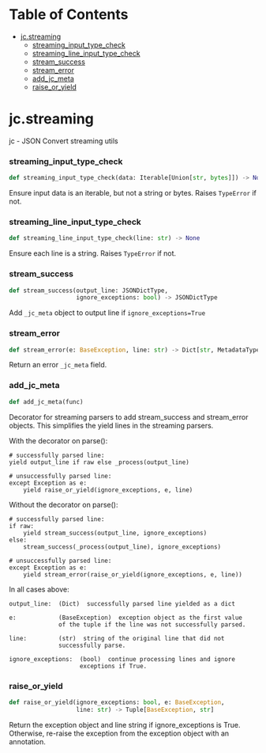 # Table of Contents

* [jc.streaming](#jc.streaming)
  * [streaming\_input\_type\_check](#jc.streaming.streaming_input_type_check)
  * [streaming\_line\_input\_type\_check](#jc.streaming.streaming_line_input_type_check)
  * [stream\_success](#jc.streaming.stream_success)
  * [stream\_error](#jc.streaming.stream_error)
  * [add\_jc\_meta](#jc.streaming.add_jc_meta)
  * [raise\_or\_yield](#jc.streaming.raise_or_yield)

<a id="jc.streaming"></a>

# jc.streaming

jc - JSON Convert streaming utils

<a id="jc.streaming.streaming_input_type_check"></a>

### streaming\_input\_type\_check

```python
def streaming_input_type_check(data: Iterable[Union[str, bytes]]) -> None
```

Ensure input data is an iterable, but not a string or bytes. Raises
`TypeError` if not.

<a id="jc.streaming.streaming_line_input_type_check"></a>

### streaming\_line\_input\_type\_check

```python
def streaming_line_input_type_check(line: str) -> None
```

Ensure each line is a string. Raises `TypeError` if not.

<a id="jc.streaming.stream_success"></a>

### stream\_success

```python
def stream_success(output_line: JSONDictType,
                   ignore_exceptions: bool) -> JSONDictType
```

Add `_jc_meta` object to output line if `ignore_exceptions=True`

<a id="jc.streaming.stream_error"></a>

### stream\_error

```python
def stream_error(e: BaseException, line: str) -> Dict[str, MetadataType]
```

Return an error `_jc_meta` field.

<a id="jc.streaming.add_jc_meta"></a>

### add\_jc\_meta

```python
def add_jc_meta(func)
```

Decorator for streaming parsers to add stream_success and stream_error
objects. This simplifies the yield lines in the streaming parsers.

With the decorator on parse():

    # successfully parsed line:
    yield output_line if raw else _process(output_line)

    # unsuccessfully parsed line:
    except Exception as e:
        yield raise_or_yield(ignore_exceptions, e, line)

Without the decorator on parse():

    # successfully parsed line:
    if raw:
        yield stream_success(output_line, ignore_exceptions)
    else:
        stream_success(_process(output_line), ignore_exceptions)

    # unsuccessfully parsed line:
    except Exception as e:
        yield stream_error(raise_or_yield(ignore_exceptions, e, line))

In all cases above:

    output_line:  (Dict)  successfully parsed line yielded as a dict

    e:            (BaseException)  exception object as the first value
                  of the tuple if the line was not successfully parsed.

    line:         (str)  string of the original line that did not
                  successfully parse.

    ignore_exceptions:  (bool)  continue processing lines and ignore
                        exceptions if True.

<a id="jc.streaming.raise_or_yield"></a>

### raise\_or\_yield

```python
def raise_or_yield(ignore_exceptions: bool, e: BaseException,
                   line: str) -> Tuple[BaseException, str]
```

Return the exception object and line string if ignore_exceptions is
True. Otherwise, re-raise the exception from the exception object with
an annotation.

